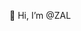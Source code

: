 👋 Hi, I’m @ZAL

<!---
ZaL-70/ZaL-70 is a ✨ special ✨ repository because its `README.md` (this file) appears on your GitHub profile.
You can click the Preview link to take a look at your changes.
--->
